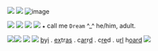 ![](https://camo.githubusercontent.com/71934cfbfc803a11ba102876aeba05d670f5b5ca45ef52bd8c1d5f33b2d13c2c/68747470733a2f2f63646e2e646973636f72646170702e636f6d2f6174746163686d656e74732f313032333131303630363237363030313739322f313035313133363135333335343531343538322f70726f6e6f756e735f312e706e67) ![](https://camo.githubusercontent.com/71934cfbfc803a11ba102876aeba05d670f5b5ca45ef52bd8c1d5f33b2d13c2c/68747470733a2f2f63646e2e646973636f72646170702e636f6d2f6174746163686d656e74732f313032333131303630363237363030313739322f313035313133363135333335343531343538322f70726f6e6f756e735f312e706e67)   ![image](https://user-images.githubusercontent.com/120639690/209561922-40ef826f-a25f-498b-9250-ebaea0d88c38.png)

![](https://camo.githubusercontent.com/71934cfbfc803a11ba102876aeba05d670f5b5ca45ef52bd8c1d5f33b2d13c2c/68747470733a2f2f63646e2e646973636f72646170702e636f6d2f6174746163686d656e74732f313032333131303630363237363030313739322f313035313133363135333335343531343538322f70726f6e6f756e735f312e706e67) ![](https://camo.githubusercontent.com/71934cfbfc803a11ba102876aeba05d670f5b5ca45ef52bd8c1d5f33b2d13c2c/68747470733a2f2f63646e2e646973636f72646170702e636f6d2f6174746163686d656e74732f313032333131303630363237363030313739322f313035313133363135333335343531343538322f70726f6e6f756e735f312e706e67) ![](https://camo.githubusercontent.com/71934cfbfc803a11ba102876aeba05d670f5b5ca45ef52bd8c1d5f33b2d13c2c/68747470733a2f2f63646e2e646973636f72646170702e636f6d2f6174746163686d656e74732f313032333131303630363237363030313739322f313035313133363135333335343531343538322f70726f6e6f756e735f312e706e67) ![](https://i.imgur.com/ryvica6.gif) `★`  call me `Dream` ^_^ he/him, adult.


![](https://camo.githubusercontent.com/71934cfbfc803a11ba102876aeba05d670f5b5ca45ef52bd8c1d5f33b2d13c2c/68747470733a2f2f63646e2e646973636f72646170702e636f6d2f6174746163686d656e74732f313032333131303630363237363030313739322f313035313133363135333335343531343538322f70726f6e6f756e735f312e706e67)![](https://camo.githubusercontent.com/71934cfbfc803a11ba102876aeba05d670f5b5ca45ef52bd8c1d5f33b2d13c2c/68747470733a2f2f63646e2e646973636f72646170702e636f6d2f6174746163686d656e74732f313032333131303630363237363030313739322f313035313133363135333335343531343538322f70726f6e6f756e735f312e706e67) ![](https://camo.githubusercontent.com/71934cfbfc803a11ba102876aeba05d670f5b5ca45ef52bd8c1d5f33b2d13c2c/68747470733a2f2f63646e2e646973636f72646170702e636f6d2f6174746163686d656e74732f313032333131303630363237363030313739322f313035313133363135333335343531343538322f70726f6e6f756e735f312e706e67) ![](https://camo.githubusercontent.com/71934cfbfc803a11ba102876aeba05d670f5b5ca45ef52bd8c1d5f33b2d13c2c/68747470733a2f2f63646e2e646973636f72646170702e636f6d2f6174746163686d656e74732f313032333131303630363237363030313739322f313035313133363135333335343531343538322f70726f6e6f756e735f312e706e67)  [b](http://txti.es/frat)y[i](http://txti.es/frat) . [ex](http://txti.es/lsolate)tr[as](http://txti.es/lsolate) . c[ar](https://dreamwastaken.drr.ac/)r[d](https://dreamwastaken.drr.ac/) . c[re](https://twitter.com/catmunches/status/1459635169997082633/photo/1)d . u[rl](https://rentry.co/cigbreak) h[oard](https://rentry.co/cigbreak) ![](https://xyz.crd.co/assets/images/gallery01/d3d3f16f.gif?v=869c86e4)


                              
